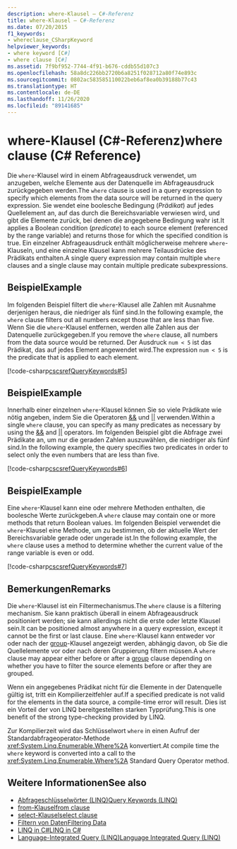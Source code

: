 ```yaml
---
description: where-Klausel – C#-Referenz
title: where-Klausel – C#-Referenz
ms.date: 07/20/2015
f1_keywords:
- whereclause_CSharpKeyword
helpviewer_keywords:
- where keyword [C#]
- where clause [C#]
ms.assetid: 7f9bf952-7744-4f91-b676-cddb55d107c3
ms.openlocfilehash: 58a8dc226bb2720b6a8251f028712a80f74e893c
ms.sourcegitcommit: 0802ac583585110022beb6af8ea0b39188b77c43
ms.translationtype: HT
ms.contentlocale: de-DE
ms.lasthandoff: 11/26/2020
ms.locfileid: "89141685"
---
```

# <a name="where-clause-c-reference"></a><span data-ttu-id="06161-103">where-Klausel (C#-Referenz)</span><span class="sxs-lookup"><span data-stu-id="06161-103">where clause (C# Reference)</span></span>

<span data-ttu-id="06161-104">Die `where`-Klausel wird in einem Abfrageausdruck verwendet, um anzugeben, welche Elemente aus der Datenquelle im Abfrageausdruck zurückgegeben werden.</span><span class="sxs-lookup"><span data-stu-id="06161-104">The `where` clause is used in a query expression to specify which elements from the data source will be returned in the query expression.</span></span> <span data-ttu-id="06161-105">Sie wendet eine boolesche Bedingung (*Prädikat*) auf jedes Quellelement an, auf das durch die Bereichsvariable verwiesen wird, und gibt die Elemente zurück, bei denen die angegebene Bedingung wahr ist.</span><span class="sxs-lookup"><span data-stu-id="06161-105">It applies a Boolean condition (*predicate*) to each source element (referenced by the range variable) and returns those for which the specified condition is true.</span></span> <span data-ttu-id="06161-106">Ein einzelner Abfrageausdruck enthält möglicherweise mehrere `where`-Klauseln, und eine einzelne Klausel kann mehrere Teilausdrücke des Prädikats enthalten.</span><span class="sxs-lookup"><span data-stu-id="06161-106">A single query expression may contain multiple `where` clauses and a single clause may contain multiple predicate subexpressions.</span></span>

## <a name="example"></a><span data-ttu-id="06161-107">Beispiel</span><span class="sxs-lookup"><span data-stu-id="06161-107">Example</span></span>

<span data-ttu-id="06161-108">Im folgenden Beispiel filtert die `where`-Klausel alle Zahlen mit Ausnahme derjenigen heraus, die niedriger als fünf sind.</span><span class="sxs-lookup"><span data-stu-id="06161-108">In the following example, the `where` clause filters out all numbers except those that are less than five.</span></span> <span data-ttu-id="06161-109">Wenn Sie die `where`-Klausel entfernen, werden alle Zahlen aus der Datenquelle zurückgegeben.</span><span class="sxs-lookup"><span data-stu-id="06161-109">If you remove the `where` clause, all numbers from the data source would be returned.</span></span> <span data-ttu-id="06161-110">Der Ausdruck `num < 5` ist das Prädikat, das auf jedes Element angewendet wird.</span><span class="sxs-lookup"><span data-stu-id="06161-110">The expression `num < 5` is the predicate that is applied to each element.</span></span>

[!code-csharp[cscsrefQueryKeywords#5](~/samples/snippets/csharp/VS_Snippets_VBCSharp/CsCsrefQueryKeywords/CS/Where.cs#5)]

## <a name="example"></a><span data-ttu-id="06161-111">Beispiel</span><span class="sxs-lookup"><span data-stu-id="06161-111">Example</span></span>

<span data-ttu-id="06161-112">Innerhalb einer einzelnen `where`-Klausel können Sie so viele Prädikate wie nötig angeben, indem Sie die Operatoren [&&](../operators/boolean-logical-operators.md#conditional-logical-and-operator-) und [&#124;&#124;](../operators/boolean-logical-operators.md#conditional-logical-or-operator-) verwenden.</span><span class="sxs-lookup"><span data-stu-id="06161-112">Within a single `where` clause, you can specify as many predicates as necessary by using the [&&](../operators/boolean-logical-operators.md#conditional-logical-and-operator-) and [&#124;&#124;](../operators/boolean-logical-operators.md#conditional-logical-or-operator-) operators.</span></span> <span data-ttu-id="06161-113">Im folgenden Beispiel gibt die Abfrage zwei Prädikate an, um nur die geraden Zahlen auszuwählen, die niedriger als fünf sind.</span><span class="sxs-lookup"><span data-stu-id="06161-113">In the following example, the query specifies two predicates in order to select only the even numbers that are less than five.</span></span>

[!code-csharp[cscsrefQueryKeywords#6](~/samples/snippets/csharp/VS_Snippets_VBCSharp/CsCsrefQueryKeywords/CS/Where.cs#6)]  

## <a name="example"></a><span data-ttu-id="06161-114">Beispiel</span><span class="sxs-lookup"><span data-stu-id="06161-114">Example</span></span>

<span data-ttu-id="06161-115">Eine `where`-Klausel kann eine oder mehrere Methoden enthalten, die boolesche Werte zurückgeben.</span><span class="sxs-lookup"><span data-stu-id="06161-115">A `where` clause may contain one or more methods that return Boolean values.</span></span> <span data-ttu-id="06161-116">Im folgenden Beispiel verwendet die `where`-Klausel eine Methode, um zu bestimmen, ob der aktuelle Wert der Bereichsvariable gerade oder ungerade ist.</span><span class="sxs-lookup"><span data-stu-id="06161-116">In the following example, the `where` clause uses a method to determine whether the current value of the range variable is even or odd.</span></span>

[!code-csharp[cscsrefQueryKeywords#7](~/samples/snippets/csharp/VS_Snippets_VBCSharp/CsCsrefQueryKeywords/CS/Where.cs#7)]

## <a name="remarks"></a><span data-ttu-id="06161-117">Bemerkungen</span><span class="sxs-lookup"><span data-stu-id="06161-117">Remarks</span></span>

<span data-ttu-id="06161-118">Die `where`-Klausel ist ein Filtermechanismus.</span><span class="sxs-lookup"><span data-stu-id="06161-118">The `where` clause is a filtering mechanism.</span></span> <span data-ttu-id="06161-119">Sie kann praktisch überall in einem Abfrageausdruck positioniert werden; sie kann allerdings nicht die erste oder letzte Klausel sein.</span><span class="sxs-lookup"><span data-stu-id="06161-119">It can be positioned almost anywhere in a query expression, except it cannot be the first or last clause.</span></span> <span data-ttu-id="06161-120">Eine `where`-Klausel kann entweder vor oder nach der [group](group-clause.md)-Klausel angezeigt werden, abhängig davon, ob Sie die Quellelemente vor oder nach deren Gruppierung filtern müssen.</span><span class="sxs-lookup"><span data-stu-id="06161-120">A `where` clause may appear either before or after a [group](group-clause.md) clause depending on whether you have to filter the source elements before or after they are grouped.</span></span>

<span data-ttu-id="06161-121">Wenn ein angegebenes Prädikat nicht für die Elemente in der Datenquelle gültig ist, tritt ein Kompilierzeitfehler auf.</span><span class="sxs-lookup"><span data-stu-id="06161-121">If a specified predicate is not valid for the elements in the data source, a compile-time error will result.</span></span> <span data-ttu-id="06161-122">Dies ist ein Vorteil der von LINQ bereitgestellten starken Typprüfung.</span><span class="sxs-lookup"><span data-stu-id="06161-122">This is one benefit of the strong type-checking provided by LINQ.</span></span>

<span data-ttu-id="06161-123">Zur Kompilierzeit wird das Schlüsselwort `where` in einen Aufruf der Standardabfrageoperator-Methode <xref:System.Linq.Enumerable.Where%2A> konvertiert.</span><span class="sxs-lookup"><span data-stu-id="06161-123">At compile time the `where` keyword is converted into a call to the <xref:System.Linq.Enumerable.Where%2A> Standard Query Operator method.</span></span>

## <a name="see-also"></a><span data-ttu-id="06161-124">Weitere Informationen</span><span class="sxs-lookup"><span data-stu-id="06161-124">See also</span></span>

- [<span data-ttu-id="06161-125">Abfrageschlüsselwörter (LINQ)</span><span class="sxs-lookup"><span data-stu-id="06161-125">Query Keywords (LINQ)</span></span>](query-keywords.md)
- [<span data-ttu-id="06161-126">from-Klausel</span><span class="sxs-lookup"><span data-stu-id="06161-126">from clause</span></span>](from-clause.md)
- [<span data-ttu-id="06161-127">select-Klausel</span><span class="sxs-lookup"><span data-stu-id="06161-127">select clause</span></span>](select-clause.md)
- [<span data-ttu-id="06161-128">Filtern von Daten</span><span class="sxs-lookup"><span data-stu-id="06161-128">Filtering Data</span></span>](../../programming-guide/concepts/linq/filtering-data.md)
- [<span data-ttu-id="06161-129">LINQ in C#</span><span class="sxs-lookup"><span data-stu-id="06161-129">LINQ in C#</span></span>](../../linq/index.md)
- [<span data-ttu-id="06161-130">Language-Integrated Query (LINQ)</span><span class="sxs-lookup"><span data-stu-id="06161-130">Language Integrated Query (LINQ)</span></span>](../../programming-guide/concepts/linq/index.md)
